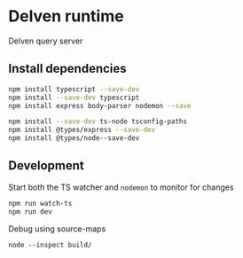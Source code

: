 # Delven runtime

Delven query server

## Install dependencies

```bash
npm install typescript --save-dev
npm install --save-dev typescript
npm install express body-parser nodemon --save

npm install --save-dev ts-node tsconfig-paths
npm install @types/express --save-dev
npm install @types/node--save-dev
```

## Development 

Start both the TS watcher and `nodemon` to monitor for changes 

```bash
npm run watch-ts
npm run dev
```


Debug using source-maps

```
node --inspect build/
```